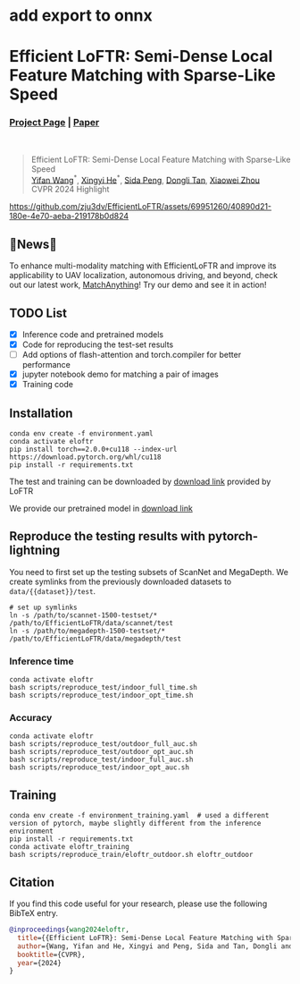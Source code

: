 # add export to onnx

# Efficient LoFTR: Semi-Dense Local Feature Matching with Sparse-Like Speed

### [Project Page](https://zju3dv.github.io/efficientloftr) | [Paper](https://zju3dv.github.io/efficientloftr/files/EfficientLoFTR.pdf) 
<br/>

> Efficient LoFTR: Semi-Dense Local Feature Matching with Sparse-Like Speed  
> [Yifan Wang](https://github.com/wyf2020)<sup>\*</sup>, [Xingyi He](https://github.com/hxy-123)<sup>\*</sup>, [Sida Peng](https://pengsida.net), [Dongli Tan](https://github.com/Cuistiano), [Xiaowei Zhou](http://xzhou.me)  
> CVPR 2024 Highlight

https://github.com/zju3dv/EfficientLoFTR/assets/69951260/40890d21-180e-4e70-aeba-219178b0d824

## 🌟News🌟
To enhance multi-modality matching with EfficientLoFTR and improve its applicability to UAV localization, autonomous driving, and beyond, check out our latest work, [MatchAnything](https://github.com/zju3dv/MatchAnything)! Try our demo and see it in action!
## TODO List
- [x] Inference code and pretrained models
- [x] Code for reproducing the test-set results
- [ ] Add options of flash-attention and torch.compiler for better performance
- [x] jupyter notebook demo for matching a pair of images
- [x] Training code

## Installation
```shell
conda env create -f environment.yaml
conda activate eloftr
pip install torch==2.0.0+cu118 --index-url https://download.pytorch.org/whl/cu118
pip install -r requirements.txt 
```
The test and training can be downloaded by [download link](https://drive.google.com/drive/folders/1DOcOPZb3-5cWxLqn256AhwUVjBPifhuf?usp=sharing) provided by LoFTR

We provide our pretrained model in [download link](https://drive.google.com/drive/folders/1GOw6iVqsB-f1vmG6rNmdCcgwfB4VZ7_Q?usp=sharing)


## Reproduce the testing results with pytorch-lightning
You need to first set up the testing subsets of ScanNet and MegaDepth. We create symlinks from the previously downloaded datasets to `data/{{dataset}}/test`.

```shell
# set up symlinks
ln -s /path/to/scannet-1500-testset/* /path/to/EfficientLoFTR/data/scannet/test
ln -s /path/to/megadepth-1500-testset/* /path/to/EfficientLoFTR/data/megadepth/test
```
### Inference time
```shell
conda activate eloftr
bash scripts/reproduce_test/indoor_full_time.sh
bash scripts/reproduce_test/indoor_opt_time.sh
```

### Accuracy
```shell
conda activate eloftr
bash scripts/reproduce_test/outdoor_full_auc.sh
bash scripts/reproduce_test/outdoor_opt_auc.sh
bash scripts/reproduce_test/indoor_full_auc.sh
bash scripts/reproduce_test/indoor_opt_auc.sh
```

## Training
```shell
conda env create -f environment_training.yaml  # used a different version of pytorch, maybe slightly different from the inference environment
pip install -r requirements.txt
conda activate eloftr_training
bash scripts/reproduce_train/eloftr_outdoor.sh eloftr_outdoor
```

## Citation

If you find this code useful for your research, please use the following BibTeX entry.

```bibtex
@inproceedings{wang2024eloftr,
  title={{Efficient LoFTR}: Semi-Dense Local Feature Matching with Sparse-Like Speed},
  author={Wang, Yifan and He, Xingyi and Peng, Sida and Tan, Dongli and Zhou, Xiaowei},
  booktitle={CVPR},
  year={2024}
}
```
